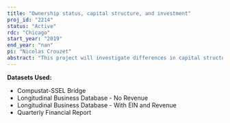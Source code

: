```yaml
---
title: "Ownership status, capital structure, and investment"
proj_id: "2214"
status: "Active"
rdc: "Chicago"
start_year: "2019"
end_year: "nan"
pi: "Nicolas Crouzet"
abstract: "This project will investigate differences in capital structure, investment rates, and rates of return between publicly traded and privately held firms. A long literature in corporate finance has studied the connection between firm ownership, capital structure, and investment. Going public helps firms diversify their funding sources, relaxing financial constraints (Pagano, Panetta, and Zingales 1998). On the other hand, going public increases separation between ownership and control possibly worsening agency problems (Jensen and Meckling 1976). However, evidence on the importance of these mechanisms, and on the net benefits of public ownership, is limited. This is because it is difficult to observe capital structure and investment decisions of private firms. Quantifying the benefits of going public has become a more pressing question in recent years since the number of publicly traded US corporations has declined substantially since the early 2000’s (Doidge, Karolyi, and Stulz 2017). Our goal in this project is to use data from the Quarterly Financial Report to provide extensive, long-run evidence on average differences in investment and capital structure between private and public firms, on the consequences of going public, and on the contribution of changes in ownership composition to trends in aggregate investment and returns to capital."
---
```


**Datasets Used:**

  - Compustat-SSEL Bridge 
  - Longitudinal Business Database - No Revenue 
  - Longitudinal Business Database - With EIN and Revenue 
  - Quarterly Financial Report 

